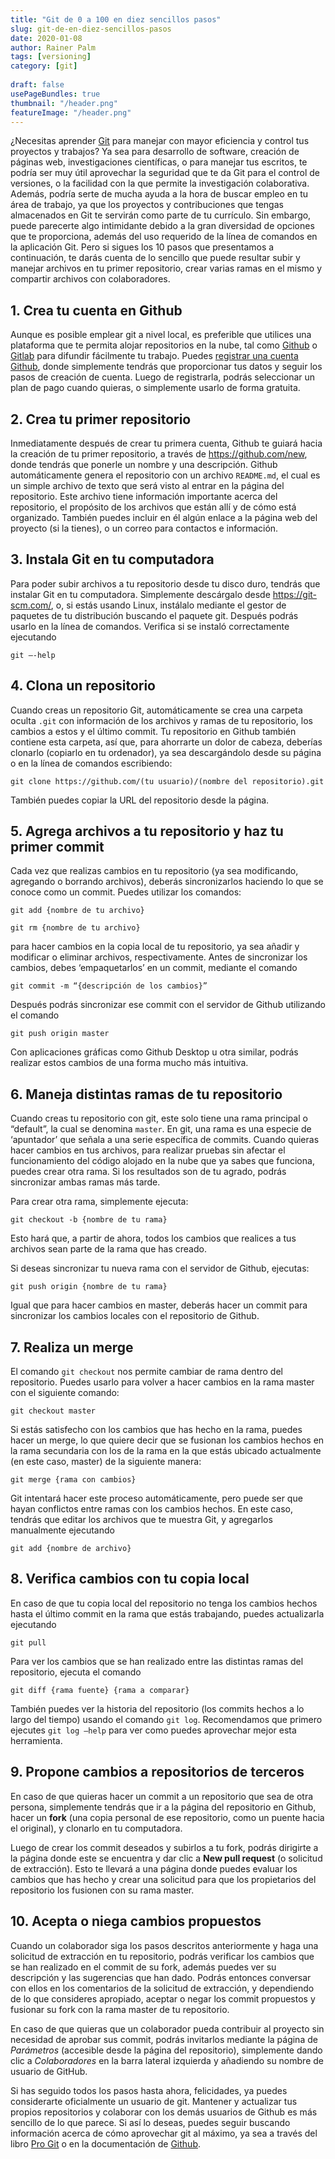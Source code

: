 ```yaml
---
title: "Git de 0 a 100 en diez sencillos pasos"
slug: git-de-en-diez-sencillos-pasos
date: 2020-01-08
author: Rainer Palm
tags: [versioning]
category: [git]
 
draft: false
usePageBundles: true
thumbnail: "/header.png"
featureImage: "/header.png"
---
```



<!-- # Git de 0 a 100 en diez sencillos pasos -->
<!-- **Por Rainer Palm** -->



¿Necesitas aprender [Git](https://git-scm.com/) para manejar con mayor
eficiencia y control tus proyectos y trabajos? Ya sea para desarrollo de
software, creación de páginas web, investigaciones científicas, o para
manejar tus escritos, te podría ser muy útil aprovechar la seguridad que
te da Git para el control de versiones, o la facilidad con la que
permite la investigación colaborativa. Además, podría serte de mucha
ayuda a la hora de buscar empleo en tu área de trabajo, ya que los
proyectos y contribuciones que tengas almacenados en Git te servirán como
parte de tu currículo. Sin embargo, puede parecerte algo intimidante
debido a la gran diversidad de opciones que te proporciona, además del
uso requerido de la línea de comandos en la aplicación Git. Pero si
sigues los 10 pasos que presentamos a continuación, te darás cuenta de
lo sencillo que puede resultar subir y manejar archivos en tu primer
repositorio, crear varias ramas en el mismo y compartir archivos con
colaboradores.

<!-- TEASER_END -->

## 1. Crea tu cuenta en Github

Aunque es posible emplear git a nivel local, es preferible que utilices
una plataforma que te permita alojar repositorios en la nube, tal como
[Github](https://github.com/) o [Gitlab](https://about.gitlab.com/) para
difundir fácilmente tu trabajo. Puedes [registrar una cuenta
Github](https://github.com/join), donde simplemente tendrás que
proporcionar tus datos y seguir los pasos de creación de cuenta. Luego
de registrarla, podrás seleccionar un plan de pago cuando
quieras, o simplemente usarlo de forma gratuita.

## 2. Crea tu primer repositorio

Inmediatamente después de crear tu primera cuenta, Github te guiará hacia la
creación de tu primer repositorio, a través de https://github.com/new, donde
tendrás que ponerle un nombre y una descripción. Github automáticamente genera
el repositorio con un archivo `README.md`, el cual es un simple archivo de texto
que será visto al entrar en la página del repositorio. Este archivo tiene
información importante acerca del repositorio, el propósito de los archivos que
están allí y de cómo está organizado. También puedes incluir en él algún enlace
a la página web del proyecto (si la tienes), o un correo para contactos e
información.

## 3. Instala Git en tu computadora

Para poder subir archivos a tu repositorio desde tu disco duro, tendrás
que instalar Git en tu computadora. Simplemente descárgalo desde
https://git-scm.com/, o, si estás usando Linux, instálalo mediante el
gestor de paquetes de tu distribución buscando el paquete git. Después
podrás usarlo en la línea de comandos. Verifica si se instaló
correctamente ejecutando

```
git –-help
```

## 4. Clona un repositorio

Cuando creas un repositorio Git, automáticamente se crea una carpeta
oculta `.git` con información de los archivos y ramas de tu repositorio,
los cambios a estos y el último commit. Tu repositorio en Github también
contiene esta carpeta, así que, para ahorrarte un dolor de cabeza,
deberías clonarlo (copiarlo en tu ordenador), ya sea descargándolo desde
su página o en la línea de comandos escribiendo: 

```
git clone https://github.com/(tu usuario)/(nombre del repositorio).git

```

También puedes copiar la URL del repositorio desde la página.

## 5. Agrega archivos a tu repositorio y haz tu primer commit

Cada vez que realizas cambios en tu repositorio (ya sea modificando,
agregando o borrando archivos), deberás sincronizarlos haciendo lo que
se conoce como un commit. Puedes utilizar los comandos:

```
git add {nombre de tu archivo}
```

```
git rm {nombre de tu archivo}
```

para hacer cambios en la copia local de tu repositorio, ya sea añadir y
modificar o eliminar archivos, respectivamente. Antes de sincronizar los
cambios, debes ‘empaquetarlos’ en un commit, mediante el comando 

```
git commit -m “{descripción de los cambios}”
```

Después podrás sincronizar ese commit con el servidor de Github
utilizando el comando 

```
git push origin master
``` 

Con aplicaciones gráficas como Github Desktop u otra similar, podrás
realizar estos cambios de una forma mucho más intuitiva.

## 6. Maneja distintas ramas de tu repositorio

Cuando creas tu repositorio con git, este solo tiene una rama principal
o “default”, la cual se denomina `master`. En git, una rama es una
especie de ‘apuntador’ que señala a una serie específica de commits.
Cuando quieras hacer cambios en tus archivos, para realizar pruebas sin
afectar el funcionamiento del código alojado en la nube que ya sabes que
funciona, puedes crear otra rama. Si los resultados son de tu agrado,
podrás sincronizar ambas ramas más tarde.

Para crear otra rama, simplemente ejecuta:

```
git checkout -b {nombre de tu rama}
```

Esto hará que, a partir de ahora, todos los cambios que realices a
tus archivos sean parte de la rama que has creado.

Si deseas sincronizar tu nueva rama con el servidor de Github, ejecutas:

```
git push origin {nombre de tu rama}
```

Igual que para hacer cambios en master, deberás hacer un commit para
sincronizar los cambios locales con el repositorio de Github.

## 7. Realiza un merge

El comando `git checkout` nos permite cambiar de rama dentro del
repositorio. Puedes usarlo para volver a hacer cambios en la rama master
con el siguiente comando:

```
git checkout master
```

Si estás satisfecho con los cambios que has hecho en la rama, puedes
hacer un merge, lo que quiere decir que se fusionan los cambios hechos
en la rama secundaria con los de la rama en la que estás ubicado
actualmente (en este caso, master) de la siguiente manera:

```
git merge {rama con cambios}
```

Git intentará hacer este proceso automáticamente, pero puede ser que
hayan conflictos entre ramas con los cambios hechos. En este caso,
tendrás que editar los archivos que te muestra Git, y agregarlos
manualmente ejecutando 

```
git add {nombre de archivo}
```

## 8. Verifica cambios con tu copia local

En caso de que tu copia local del repositorio no tenga los cambios
hechos hasta el último commit en la rama que estás trabajando, puedes
actualizarla ejecutando 

```
git pull
```

Para ver los cambios que se han realizado entre las distintas ramas del
repositorio, ejecuta el comando 

```
git diff {rama fuente} {rama a comparar}
```

También puedes ver la historia del repositorio (los commits hechos a lo
largo del tiempo) usando el comando `git log`. Recomendamos que primero
ejecutes `git log –help` para ver como puedes aprovechar mejor esta
herramienta.

## 9. Propone cambios a repositorios de terceros

En caso de que quieras hacer un commit a un repositorio que sea de otra
persona, simplemente tendrás que ir a la página del repositorio en
Github, hacer un **fork** (una copia personal de ese repositorio, como un
puente hacia el original), y clonarlo en tu computadora.

Luego de crear los commit deseados y subirlos a tu fork, podrás
dirigirte a la página donde este se encuentra y dar clic a **New pull
request** (o solicitud de extracción). Esto te llevará a una página
donde puedes evaluar los cambios que has hecho y crear una solicitud
para que los propietarios del repositorio los fusionen con su rama
master.

## 10. Acepta o niega cambios propuestos

Cuando un colaborador siga los pasos descritos anteriormente y haga una
solicitud de extracción en tu repositorio, podrás verificar los cambios
que se han realizado en el commit de su fork, además puedes ver su
descripción y las sugerencias que han dado. Podrás entonces conversar
con ellos en los comentarios de la solicitud de extracción, y
dependiendo de lo que consideres apropiado, aceptar o negar los commit
propuestos y fusionar su fork con la rama master de tu repositorio.

En caso de que quieras que un colaborador pueda contribuir al proyecto
sin necesidad de aprobar sus commit, podrás invitarlos mediante la
página de *Parámetros* (accesible desde la página del repositorio),
simplemente dando clic a *Colaboradores* en la barra lateral izquierda
y añadiendo su nombre de usuario de GitHub.

Si has seguido todos los pasos hasta ahora, felicidades, ya puedes
considerarte oficialmente un usuario de git. Mantener y actualizar tus
propios repositorios y colaborar con los demás usuarios de Github es más
sencillo de lo que parece. Si así lo deseas, puedes seguir buscando
información acerca de cómo aprovechar git al máximo, ya sea a través del
libro [Pro Git](https://git-scm.com/book/es/v2/) o en la documentación
de [Github](https://help.github.com/en/github).
